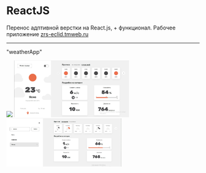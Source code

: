 # ReactJS

Перенос адптивной верстки на React.js, + функционал. Рабочее приложение <a href="https://zrs-eclid.tmweb.ru/">zrs-eclid.tmweb.ru</a>

_____

"weatherApp"

<img style="width:300px;" src="https://github.com/ZhadanovRoman/ReactJS/blob/masterReact/react-img/1.bmp"> <img style="width:300px;" src="https://github.com/ZhadanovRoman/ReactJS/blob/masterReact/react-img/3.jpg">
<img style="width:300px;" src="https://github.com/ZhadanovRoman/ReactJS/blob/masterReact/react-img/7.jpg">
